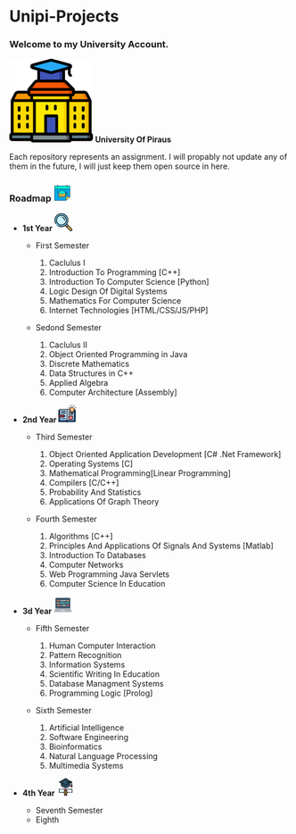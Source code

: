 # Unipi-Projects

### Welcome to my University  Account.

<img src="img/university.png" alt="university" width="150"/> **University Of Piraus**

Each repository represents an assignment. I will propably not update any of them in the future, I will just keep them open source in here.

### Roadmap <img src="img/calendar.png" alt="calendar" width="32"/>

* **1st Year** <img src="img/mangi.png" alt="mangi" width="32"/>
  * First Semester
    1) Caclulus I
    2) Introduction To Programming [C++]
    3) Introduction To Computer Science [Python]
    4) Logic Design Of Digital Systems
    5) Mathematics For Computer Science
    6) Internet Technologies [HTML/CSS/JS/PHP]

  * Sedond Semester
    1) Caclulus II
    2) Object Oriented Programming in Java
    3) Discrete Mathematics
    4) Data Structures in C++
    5) Applied Algebra
    6) Computer Architecture [Assembly]

* **2nd Year** <img src="img/open_book.png" alt="open_book" width="32"/>
  * Third Semester
    1) Object Oriented Application Development [C# .Net Framework]
    2) Operating Systems [C]
    3) Mathematical Programming[Linear Programming]
    4) Compilers [C/C++]
    5) Probability And Statistics
    6) Applications Of Graph Theory

  * Fourth Semester
    1) Algorithms [C++]
    2) Principles And Applications Of Signals And Systems [Matlab]
    3) Introduction To Databases
    4) Computer Networks
    5) Web Programming Java Servlets
    6) Computer Science In Education

* **3d Year** <img src="img/laptop.png" alt="laptop" width="32"/>
  * Fifth Semester
    1) Human Computer Interaction
    2) Pattern Recognition
    3) Information Systems
    4) Scientific Writing In Education
    5) Database Managment Systems
    6) Programming Logic [Prolog]
  
  * Sixth Semester
    1) Artificial Intelligence
    2) Software Engineering
    3) Bioinformatics
    4) Natural Language Processing
    5) Multimedia Systems

* **4th Year** <img src="img/graduation.png" alt="graduation" width="32"/>
  * Seventh Semester
  * Eighth
  
  



<!--[Alt text](img/university.png "a title")-->



<!--
**unipi-projects/unipi-projects** is a ✨ _special_ ✨ repository because its `README.md` (this file) appears on your GitHub profile.

Here are some ideas to get you started:

- 🔭 I’m currently working on ...
- 🌱 I’m currently learning ...
- 👯 I’m looking to collaborate on ...
- 🤔 I’m looking for help with ...
- 💬 Ask me about ...
- 📫 How to reach me: ...
- 😄 Pronouns: ...
- ⚡ Fun fact: ...
-->
